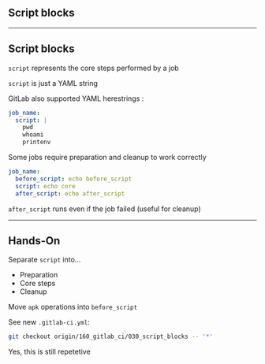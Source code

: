 <!-- .slide: id="gitlab_script_blocks" class="vertical-center" -->

<i class="fa-duotone fa-file-code fa-8x fa-duotone-colors" style="float: right; color: grey;"></i>

## Script blocks

---

## Script blocks

`script` represents the core steps performed by a job

`script` is just a YAML string

GitLab also supported YAML herestrings [](https://yaml-multiline.info/):

```yaml
job_name:
  script: |
    pwd
    whoami
    printenv
```

Some jobs require preparation and cleanup to work correctly

```yaml
job_name:
  before_script: echo before_script
  script: echo core
  after_script: echo after_script
```

`after_script` runs even if the job failed (useful for cleanup)

---

## Hands-On [<i class="fa fa-comment-code"></i>](https://github.com/nicholasdille/container-slides/tree/160_gitlab_ci/030_script_blocks "030_script_blocks")

Separate `script` into...

- Preparation
- Core steps
- Cleanup

Move `apk` operations into `before_script`

See new `.gitlab-ci.yml`:

```bash
git checkout origin/160_gitlab_ci/030_script_blocks -- '*'
```

Yes, this is still repetetive <i class="fa-duotone fa-face-smile-tongue fa-duotone-colors"></i>
